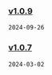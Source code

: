 ### [v1.0.9](https://gitee.com/Elora_Cloud/vite-plugin-markdown-it/compare/v1.0.7...v1.0.9)

`2024-09-26`
### [v1.0.7](https://gitee.com/Elora_Cloud/vite-plugin-markdown-it/compare/v1.0.6...v1.0.7)

`2024-03-02`
